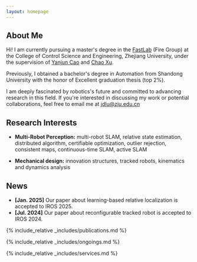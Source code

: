 ```yaml
---
layout: homepage
---
```


## About Me

Hi! I am currently pursuing a master's degree in the [FastLab](http://zju-fast.com/) (Fire Group) at the College of Control Science and Engineering, Zhejiang University, under the supervision of [Yanjun Cao](http://zju-fast.com/research-group/yanjun-cao/) and [Chao Xu](http://zju-fast.com/research-group/chao-xu/).

Previously, I obtained a bachelor's degree in Automation from Shandong University with the honor of Excellent graduation thesis (top 2%).

I am deeply fascinated by robotics's future and committed to advancing research in this field. If you're interested in discussing my work or potential collaborations, feel free to email me at jdlu@zju.edu.cn

## Research Interests
<!-- 
My research interests include multi-robot collaboration and relative localization. I am also interested in mechanical design and reinforcement learning. In the area of multi-robot collaboration, I contributed to the development of a relative localization system, CREPES (with a related article submitted to IEEE TRO). In mechanical design, I participated in the development of a reconfigurable tracked robot, CubeTrack (with a related paper accepted as an oral presentation at IROS 2024). Previously, I served as a reviewer for ICRA and IROS conferences. -->
- **Multi-Robot Perception:** multi-robot SLAM, relative state estimation, distributed algorithm, certifiable optimization, outlier rejection, consistent maps, continuous-time SLAM, active SLAM

- **Mechanical design:** innovation structures, tracked robots, kinematics and dynamics analysis

## News

- **[Jan. 2025]** Our paper about learning-based relative localization is accepted to IROS 2025.
- **[Jul. 2024]** Our paper about reconfigurable tracked robot is accepted to IROS 2024.


{% include_relative _includes/publications.md %}

{% include_relative _includes/ongoings.md %}

{% include_relative _includes/services.md %}
